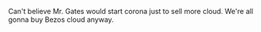 Can't believe Mr. Gates would start corona just to sell more cloud. We're all gonna buy Bezos cloud anyway.

